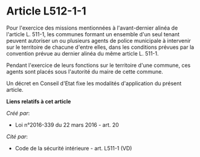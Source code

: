 # Article L512-1-1

Pour l'exercice des missions mentionnées à l'avant-dernier alinéa de l'article L. 511-1, les communes formant un ensemble
d'un seul tenant peuvent autoriser un ou plusieurs agents de police municipale à intervenir sur le territoire de chacune
d'entre elles, dans les conditions prévues par la convention prévue au dernier alinéa du même article L. 511-1. 

Pendant l'exercice de leurs fonctions sur le territoire d'une commune, ces agents sont placés sous l'autorité du maire de
cette commune. 

Un décret en Conseil d'Etat fixe les modalités d'application du présent article.

**Liens relatifs à cet article**

_Créé par_:

  - Loi n°2016-339 du 22 mars 2016 - art. 20

_Cité par_:

  - Code de la sécurité intérieure - art. L511-1 (VD)
